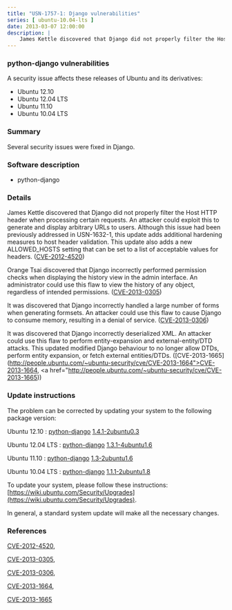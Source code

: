 ```yaml
---
title: "USN-1757-1: Django vulnerabilities"
series: [ ubuntu-10.04-lts ]
date: 2013-03-07 12:00:00
description: |
    James Kettle discovered that Django did not properly filter the Host HTTP header when processing certain requests. An attacker could exploit this to generate and display arbitrary URLs to users. Although this issue had been previously addressed in USN-1632-1, this update adds additional hardening measures to host header validation. This update also adds a new ALLOWED_HOSTS setting that can be set to a list of acceptable values for headers. ([CVE-2012-4520](http://people.ubuntu.com/~ubuntu-security/cve/CVE-2012-4520))
--- 
```

 
### python-django vulnerabilities

A security issue affects these releases of Ubuntu and its derivatives:

* Ubuntu 12.10
* Ubuntu 12.04 LTS
* Ubuntu 11.10
* Ubuntu 10.04 LTS

### Summary

Several security issues were fixed in Django. 

### Software description

* python-django 

### Details

James Kettle discovered that Django did not properly filter the Host HTTP header when processing certain requests. An attacker could exploit this to generate and display arbitrary URLs to users. Although this issue had been previously addressed in USN-1632-1, this update adds additional hardening measures to host header validation. This update also adds a new ALLOWED_HOSTS setting that can be set to a list of acceptable values for headers. ([CVE-2012-4520](http://people.ubuntu.com/~ubuntu-security/cve/CVE-2012-4520))

Orange Tsai discovered that Django incorrectly performed permission checks when displaying the history view in the admin interface. An administrator could use this flaw to view the history of any object, regardless of intended permissions. ([CVE-2013-0305](http://people.ubuntu.com/~ubuntu-security/cve/CVE-2013-0305))

It was discovered that Django incorrectly handled a large number of forms when generating formsets. An attacker could use this flaw to cause Django to consume memory, resulting in a denial of service. ([CVE-2013-0306](http://people.ubuntu.com/~ubuntu-security/cve/CVE-2013-0306))

It was discovered that Django incorrectly deserialized XML. An attacker could use this flaw to perform entity-expansion and external-entity/DTD attacks. This updated modified Django behaviour to no longer allow DTDs, perform entity expansion, or fetch external entities/DTDs. ([CVE-2013-1665](http://people.ubuntu.com/~ubuntu-security/cve/CVE-2013-1664">CVE-2013-1664</a>, <a href="http://people.ubuntu.com/~ubuntu-security/cve/CVE-2013-1665)) 

### Update instructions

The problem can be corrected by updating your system to the following package version:

Ubuntu 12.10
 : [python-django](https://launchpad.net/ubuntu/+source/python-django) <span> [1.4.1-2ubuntu0.3](https://launchpad.net/ubuntu/+source/python-django/1.4.1-2ubuntu0.3) </span> 

Ubuntu 12.04 LTS
 : [python-django](https://launchpad.net/ubuntu/+source/python-django) <span> [1.3.1-4ubuntu1.6](https://launchpad.net/ubuntu/+source/python-django/1.3.1-4ubuntu1.6) </span> 

Ubuntu 11.10
 : [python-django](https://launchpad.net/ubuntu/+source/python-django) <span> [1.3-2ubuntu1.6](https://launchpad.net/ubuntu/+source/python-django/1.3-2ubuntu1.6) </span> 

Ubuntu 10.04 LTS
 : [python-django](https://launchpad.net/ubuntu/+source/python-django) <span> [1.1.1-2ubuntu1.8](https://launchpad.net/ubuntu/+source/python-django/1.1.1-2ubuntu1.8) </span> 

To update your system, please follow these instructions: [https://wiki.ubuntu.com/Security/Upgrades](https://wiki.ubuntu.com/Security/Upgrades).

In general, a standard system update will make all the necessary changes. 

### References

 [CVE-2012-4520](http://people.ubuntu.com/~ubuntu-security/cve/CVE-2012-4520), 

 [CVE-2013-0305](http://people.ubuntu.com/~ubuntu-security/cve/CVE-2013-0305), 

 [CVE-2013-0306](http://people.ubuntu.com/~ubuntu-security/cve/CVE-2013-0306), 

 [CVE-2013-1664](http://people.ubuntu.com/~ubuntu-security/cve/CVE-2013-1664), 

 [CVE-2013-1665](http://people.ubuntu.com/~ubuntu-security/cve/CVE-2013-1665)
 
